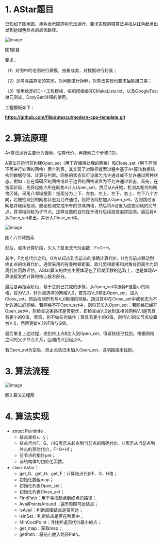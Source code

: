 # 1. AStar题目

已知如下图地图，黑色表示障碍物无法通行，要求实现避障算法寻找从红色起点出发到达绿色终点的最优路径。

![image](https://github.com/CallOfDuty8217/AStar/blob/main/images/1.png)

图1题目

要求：

（1）对图中的地图进行建模，抽象成类，对数据进行封装；

（2）思考寻路算法的实现，对问题进行拆解，对算法实现也要求抽象接口类；

（3）使用给定的C++工程模板，按照模板编写CMakeLists.txt，以及GoogleTest单元测试，DoxyGen注释的使用。

工程模板如下：

**https://github.com/filipdutescu/modern-cpp-template.git**

# 2.算法原理

A*算法运行主要分为搜索、估算代价、再搜索三个步骤[12]。

A算法在运行前构建Open_set（用于存储待处理的网格）和Close_set（用于存储不再进行处理的网格）两个列表，其实现了对路径搜索过程中基于A*算法数据结构的数据存储、计算与判断。网格的状态仅可设置为允许通过或不允许通过两种状态，例如：存在障碍区的网格或处于边界的网格设置为不允许通过状态。首先，在搜索阶段，先将起始点所在网格A计入Open_set，然后从A开始，检测其相邻的网格区域，采用八邻域搜索：搜索分为上下、左右、左上、左下、右上、右下八个方向，若被检测到的网格状态为允许通过，则将该网格加入Open_set，否则跳过该网格并继续检测，直至检测完成所有的领域网格，然后将A设置为这些网格的父节点，其邻域网格为子节点。这样设置的目的在于进行后续路径追踪回溯，最后将A从Open_set移出，并计入Close_set中。

![image](https://github.com/CallOfDuty8217/AStar/blob/main/images/2.png)

图2 八邻域搜索

然后，成本计算阶段，引入了启发式代价函数：F=G+H。

其中，F为总代价之和，G为从起点到当前点的准确计算代价，H为当前点移动到终止点的估算代价。通常采用的有曼哈顿距离、欧几里得距离和对角线距离作为距离代价函数评估。AStar算法的优劣主要体现在了启发函数的选取上，也是体现A*算法启发式计算的核心技术部分。

最后是再搜索阶段，基于之前已完成的步骤，从Open_set中选择F值最小的网格，设为V_0，针对被选择的网格V_0，首先将V_0移出Open_set，加入Close_set，然后检测所有与V_0相邻的网格，跳过其中在Close_set中或状态为不允许通过的网格，若网格不在Open_set中，则将其加入Open_set；若网格已经在Open_set中，则检查这条路径是否更优，即检查由V_0达到其相邻网格V_1是否具有更小的G值。若否，则不做任何操作；若具有更小的G值，则将V_1的父节点设置为V_0，然后更新V_1的F值与G值。

最后重复上述过程，直到终止点B加入到Open_set，得证路径已找到，根据网格之间的父子节点关系，回溯终点到起点A。

若Open_set为空后，终止点依旧未加入Open_set，说明路径未找到。

# 3. 算法流程

![image](https://github.com/CallOfDuty8217/AStar/blob/main/images/3.png)

图3 算法流程图

# 4. 算法实现

- struct PointInfo：
  - 结点坐标x、y；
  - 结点代价F、G、H(G表示从起点到当前点的精确代价，H表示从当前点到终点的预估代价，F=G+H)；
  - 前节点的指针pre；
  - 该结构体的初始化函数。
- class Astar：
  - get_G、get_H、get_F：计算结点代价F、G、H值；
  - 初始化数组map；
  - 初始化列表Open_set；
  - 初始化列表Close_set；
  - FindPath：用于寻找起点到终点的路径；
  - AvailPointsAround：遍历周围可达结点；
  - isAvail：判断周围结点是否可达；
  - isInSet：判断结点是否在列表中；
  - MinCostPoint：寻找并返回代价最小的点；
  - get_map：获取map；
  - getPath：将结点放入路径Path。
